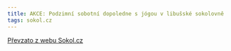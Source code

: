 ```yaml
---
title: AKCE: Podzimní sobotní dopoledne s jógou v libušské sokolovně
tags: sokol.cz
---
```





[Převzato z webu Sokol.cz](http://www.sokol.cz/sokol/index.php?action=zobrazakci&id=1502102828)
